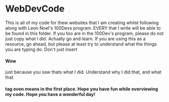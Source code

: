 # WebDevCode
This is all of my code for thew websites that I am creating whilst following along with Leon Noel's 100Devs program. EVERY that I write will be able to be found in this folder. If you too are in the 100Dev's program, please do not just copy what I did.
Actually go and learn. If you are using this as a resource, go ahead, but please at least try to understand what the things you are typing do. Don't just insert <h4>Wow</h4> just because you saw thats what I did. Understand why I did that, and what that <h4> tag
even means in the first place. Hope you have fun while overviewing my code. Hope you have a wonderful day!
